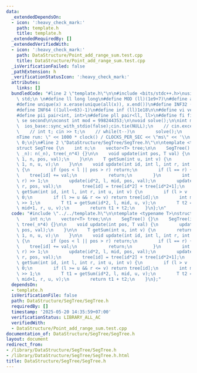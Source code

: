 ```yaml
---
data:
  _extendedDependsOn:
  - icon: ':heavy_check_mark:'
    path: template.h
    title: template.h
  _extendedRequiredBy: []
  _extendedVerifiedWith:
  - icon: ':heavy_check_mark:'
    path: DataStructure/Point_add_range_sum.test.cpp
    title: DataStructure/Point_add_range_sum.test.cpp
  _isVerificationFailed: false
  _pathExtension: h
  _verificationStatusIcon: ':heavy_check_mark:'
  attributes:
    links: []
  bundledCode: "#line 2 \"template.h\"\n\n#include <bits/stdc++.h>\nusing namespace\
    \ std;\n \n#define ll long long\n#define MOD (ll)(1e9+7)\n#define all(x) (x).begin(),(x).end()\n\
    #define unique(x) x.erase(unique(all(x)), x.end())\n#define INF32 ((1ull<<31)-1)\n\
    #define INF64 ((1ull<<63)-1)\n#define inf (ll)1e18\n\n#define vi vector<int>\n\
    #define pii pair<int, int>\n#define pll pair<ll, ll>\n#define fi first\n#define\
    \ se second\n\nconst int mod = 998244353;\n\nvoid solve();\n\nint main(){\n  \
    \  ios_base::sync_with_stdio(false);cin.tie(NULL);\n    // cin.exceptions(cin.failbit);\n\
    \    // int t; cin >> t;\n    // while(t--)\n        solve();\n    cerr << \"\\\
    nTime run: \" << 1000 * clock() / CLOCKS_PER_SEC << \"ms\" << '\\n';\n    return\
    \ 0;\n}\n#line 2 \"DataStructure/SegTree/SegTree.h\"\n\ntemplate <typename T>\n\
    struct SegTree {\n    int n;\n    vector<T> tree;\n\n    SegTree() {}\n    SegTree(int\
    \ _n): n(_n), tree(_n*4) {}\n\n    void update(int pos, T val) {\n        update(1,\
    \ 1, n, pos, val);\n    }\n\n    T getSum(int u, int v) {\n        return getSum(1,\
    \ 1, n, u, v);\n    }\n\n    void update(int id, int l, int r, int pos, T val)\
    \ {\n        if (pos < l || pos > r) return;\n        if (l == r) {\n        \
    \    tree[id] += val;\n            return;\n        }\n        int mid = (l +\
    \ r) >> 1;\n        update(id*2, l, mid, pos, val);\n        update(id*2+1, mid+1,\
    \ r, pos, val);\n        tree[id] = tree[id*2] + tree[id*2+1];\n    }\n\n    T\
    \ getSum(int id, int l, int r, int u, int v) {\n        if (l > v || r < u) return\
    \ 0;\n        if (l >= u && r <= v) return tree[id];\n        int mid = (l + r)\
    \ >> 1;\n        T t1 = getSum(id*2, l, mid, u, v);\n        T t2 = getSum(id*2+1,\
    \ mid+1, r, u, v);\n        return t1 + t2;\n    }\n};\n"
  code: "#include \"../../template.h\"\n\ntemplate <typename T>\nstruct SegTree {\n\
    \    int n;\n    vector<T> tree;\n\n    SegTree() {}\n    SegTree(int _n): n(_n),\
    \ tree(_n*4) {}\n\n    void update(int pos, T val) {\n        update(1, 1, n,\
    \ pos, val);\n    }\n\n    T getSum(int u, int v) {\n        return getSum(1,\
    \ 1, n, u, v);\n    }\n\n    void update(int id, int l, int r, int pos, T val)\
    \ {\n        if (pos < l || pos > r) return;\n        if (l == r) {\n        \
    \    tree[id] += val;\n            return;\n        }\n        int mid = (l +\
    \ r) >> 1;\n        update(id*2, l, mid, pos, val);\n        update(id*2+1, mid+1,\
    \ r, pos, val);\n        tree[id] = tree[id*2] + tree[id*2+1];\n    }\n\n    T\
    \ getSum(int id, int l, int r, int u, int v) {\n        if (l > v || r < u) return\
    \ 0;\n        if (l >= u && r <= v) return tree[id];\n        int mid = (l + r)\
    \ >> 1;\n        T t1 = getSum(id*2, l, mid, u, v);\n        T t2 = getSum(id*2+1,\
    \ mid+1, r, u, v);\n        return t1 + t2;\n    }\n};"
  dependsOn:
  - template.h
  isVerificationFile: false
  path: DataStructure/SegTree/SegTree.h
  requiredBy: []
  timestamp: '2025-05-20 14:35:59+07:00'
  verificationStatus: LIBRARY_ALL_AC
  verifiedWith:
  - DataStructure/Point_add_range_sum.test.cpp
documentation_of: DataStructure/SegTree/SegTree.h
layout: document
redirect_from:
- /library/DataStructure/SegTree/SegTree.h
- /library/DataStructure/SegTree/SegTree.h.html
title: DataStructure/SegTree/SegTree.h
---
```

